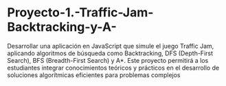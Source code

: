 # Proyecto-1.-Traffic-Jam-Backtracking-y-A-
Desarrollar una aplicación en JavaScript que simule el juego Traffic Jam, aplicando algoritmos de búsqueda como Backtracking, DFS (Depth-First Search), BFS (Breadth-First Search) y A*. Este proyecto permitirá a los estudiantes integrar conocimientos teóricos y prácticos en el desarrollo de soluciones algorítmicas eficientes para problemas complejos

